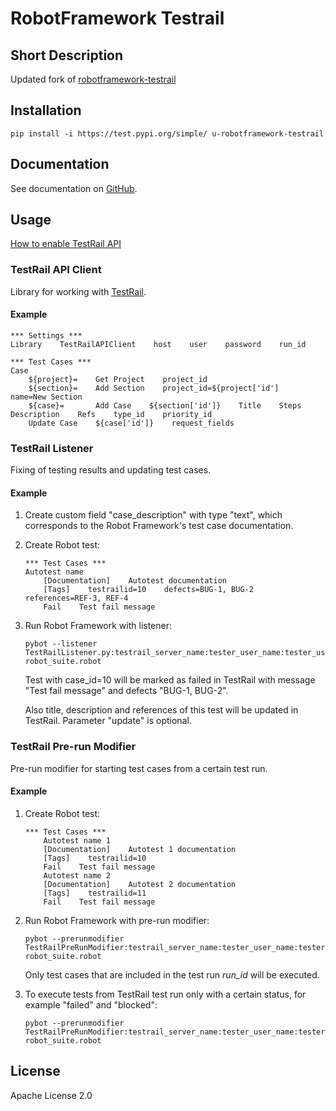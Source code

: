 # RobotFramework Testrail

Short Description
---
Updated fork of [robotframework-testrail](https://github.com/peterservice-rnd/robotframework-testrail)


Installation
---

```
pip install -i https://test.pypi.org/simple/ u-robotframework-testrail
```

Documentation
---

See documentation on [GitHub](https://github.com/peterservice-rnd/robotframework-testrail/tree/master/docs).

Usage
---

[How to enable TestRail API](http://docs.gurock.com/testrail-api2/introduction)

### TestRail API Client

Library for working with [TestRail](http://www.gurock.com/testrail/).

#### Example

```robot
*** Settings ***
Library    TestRailAPIClient    host    user    password    run_id

*** Test Cases ***
Case
    ${project}=    Get Project    project_id
    ${section}=    Add Section    project_id=${project['id']    name=New Section
    ${case}=       Add Case    ${section['id']}    Title    Steps    Description    Refs    type_id    priority_id
    Update Case    ${case['id']}    request_fields
```

### TestRail Listener

Fixing of testing results and updating test cases.

#### Example

1. Create custom field "case_description" with type "text", which corresponds to the Robot Framework's test case documentation.

2. Create Robot test:

    ```robot
    *** Test Cases ***
    Autotest name
        [Documentation]    Autotest documentation
        [Tags]    testrailid=10    defects=BUG-1, BUG-2    references=REF-3, REF-4
        Fail    Test fail message
    ```

3. Run Robot Framework with listener:

    ```
    pybot --listener TestRailListener.py:testrail_server_name:tester_user_name:tester_user_password:run_id:https:update  robot_suite.robot
    ```

    Test with case_id=10 will be marked as failed in TestRail with message "Test fail message" and defects "BUG-1, BUG-2".
    
    Also title, description and references of this test will be updated in TestRail. Parameter "update" is optional.

### TestRail Pre-run Modifier

Pre-run modifier for starting test cases from a certain test run.

#### Example

1. Create Robot test:
    ```robot
    *** Test Cases ***
        Autotest name 1
        [Documentation]    Autotest 1 documentation
        [Tags]    testrailid=10
        Fail    Test fail message
        Autotest name 2
        [Documentation]    Autotest 2 documentation
        [Tags]    testrailid=11
        Fail    Test fail message
    ```

2. Run Robot Framework with pre-run modifier:

    ```
    pybot --prerunmodifier TestRailPreRunModifier:testrail_server_name:tester_user_name:tester_user_password:run_id:http:results_depth robot_suite.robot
    ```

    Only test cases that are included in the test run _run_id_ will be executed.

3. To execute tests from TestRail test run only with a certain status, for example "failed" and "blocked":

    ```
    pybot --prerunmodifier TestRailPreRunModifier:testrail_server_name:tester_user_name:tester_user_password:run_ind:http:results_depth:failed:blocked robot_suite.robot
    ```

License
---

Apache License 2.0